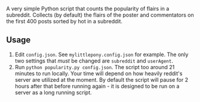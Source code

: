 A very simple Python script that counts the popularity of flairs in a 
subreddit. Collects (by default) the flairs of the poster and commentators 
on the first 400 posts sorted by hot in a subreddit. 

## Usage

1. Edit `config.json`. See `mylittlepony.config.json` for example. The only 
two settings that *must* be changed are `subreddit` and `userAgent`. 
2. Run `python popularity.py config.json`. The script too around 21 minutes to run locally. 
Your time will depend on how heavily reddit's server are utilized at the moment. By 
default the script will pause for 2 hours after that before running again - 
it is designed to be run on a server as a long running script. 